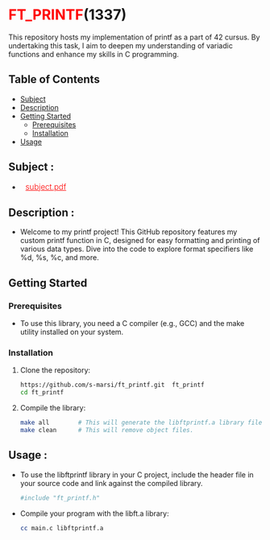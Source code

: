 
# <span style="color: red;">FT_PRINTF</span>(1337)

This repository hosts my implementation of printf as a part of 42 cursus. By undertaking this task, I aim to deepen my understanding of variadic functions and enhance my skills in C programming.

## Table of Contents
- [Subject](#subject)
- [Description](#description)
- [Getting Started](#getting-started)
  - [Prerequisites](#prerequisites)
  - [Installation](#installation)
- [Usage](#usage)

## Subject :

- <a href="https://cdn.intra.42.fr/pdf/pdf/106616/en.subject.pdf" target="_blank" style="color: red; font-size: 15.5px; font-weight: 300; margin-left: 10px;"> subject.pdf </a>


## Description :
- Welcome to my printf project! This GitHub repository features my custom printf function in C, designed for easy formatting and printing of various data types. Dive into the code to explore format specifiers like %d, %s, %c, and more.
    

## Getting Started
### Prerequisites
- To use this library, you need a C compiler (e.g., GCC) and the make utility installed on your system.

### Installation
1. Clone the repository:
    ```bash
    https://github.com/s-marsi/ft_printf.git  ft_printf
    cd ft_printf
    ```
2. Compile the library:
    ```bash
    make all        # This will generate the libftprintf.a library file.
    make clean      # This will remove object files.
    ```
## Usage :
- To use the libftprintf library in your C project, include the header file in your source code and link against the compiled library.</li>
  ```bash
  #include "ft_printf.h"
   ```
- Compile your program with the libft.a library:
  ```bash
  cc main.c libftprintf.a
   ```
